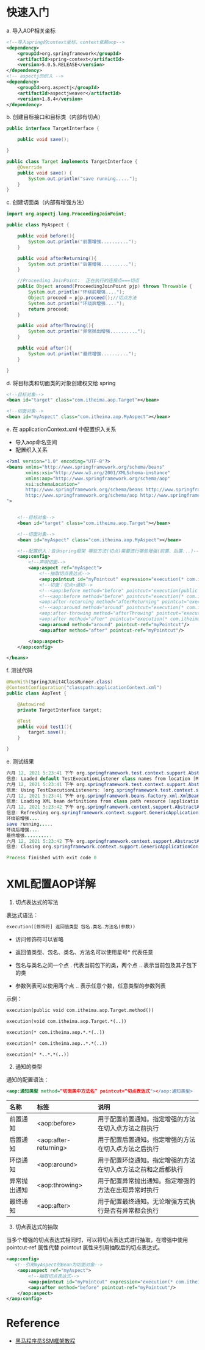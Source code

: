 # 快速入门

a. 导入AOP相关坐标

```xml
<!--导入spring的context坐标，context依赖aop-->
<dependency>
    <groupId>org.springframework</groupId>
    <artifactId>spring-context</artifactId>
    <version>5.0.5.RELEASE</version>
</dependency>
<!-- aspectj的织入 -->
<dependency>
    <groupId>org.aspectj</groupId>
    <artifactId>aspectjweaver</artifactId>
    <version>1.8.4</version>
</dependency>
```

b. 创建目标接口和目标类（内部有切点）

```java
public interface TargetInterface {

    public void save();

}
```

```java
public class Target implements TargetInterface {
    @Override
    public void save() {
        System.out.println("save running.....");
    }
}
```

c. 创建切面类（内部有增强方法）

```java
import org.aspectj.lang.ProceedingJoinPoint;

public class MyAspect {

    public void before(){
        System.out.println("前置增强..........");
    }

    public void afterReturning(){
        System.out.println("后置增强..........");
    }

    //Proceeding JoinPoint:  正在执行的连接点===切点
    public Object around(ProceedingJoinPoint pjp) throws Throwable {
        System.out.println("环绕前增强....");
        Object proceed = pjp.proceed();//切点方法
        System.out.println("环绕后增强....");
        return proceed;
    }

    public void afterThrowing(){
        System.out.println("异常抛出增强..........");
    }

    public void after(){
        System.out.println("最终增强..........");
    }

}
```

d. 将目标类和切面类的对象创建权交给 spring

```xml
<!--目标对象-->
<bean id="target" class="com.itheima.aop.Target"></bean>

<!--切面对象-->
<bean id="myAspect" class="com.itheima.aop.MyAspect"></bean>
```

e. 在 applicationContext.xml 中配置织入关系

- 导入aop命名空间
- 配置织入关系

```xml
<?xml version="1.0" encoding="UTF-8"?>
<beans xmlns="http://www.springframework.org/schema/beans"
       xmlns:xsi="http://www.w3.org/2001/XMLSchema-instance"
       xmlns:aop="http://www.springframework.org/schema/aop"
       xsi:schemaLocation="
       http://www.springframework.org/schema/beans http://www.springframework.org/schema/beans/spring-beans.xsd
       http://www.springframework.org/schema/aop http://www.springframework.org/schema/aop/spring-aop.xsd
">


    <!--目标对象-->
    <bean id="target" class="com.itheima.aop.Target"></bean>

    <!--切面对象-->
    <bean id="myAspect" class="com.itheima.aop.MyAspect"></bean>

    <!--配置织入：告诉spring框架 哪些方法(切点)需要进行哪些增强(前置、后置...)-->
    <aop:config>
        <!--声明切面-->
        <aop:aspect ref="myAspect">
            <!--抽取切点表达式-->
            <aop:pointcut id="myPointcut" expression="execution(* com.itheima.aop.*.*(..))"></aop:pointcut>
            <!--切面：切点+通知-->
            <!--<aop:before method="before" pointcut="execution(public void com.itheima.aop.Target.save())"/>-->
            <!--<aop:before method="before" pointcut="execution(* com.itheima.aop.*.*(..))"/>
            <aop:after-returning method="afterReturning" pointcut="execution(* com.itheima.aop.*.*(..))"/>-->
            <!--<aop:around method="around" pointcut="execution(* com.itheima.aop.*.*(..))"/>
            <aop:after-throwing method="afterThrowing" pointcut="execution(* com.itheima.aop.*.*(..))"/>
            <aop:after method="after" pointcut="execution(* com.itheima.aop.*.*(..))"/>-->
            <aop:around method="around" pointcut-ref="myPointcut"/>
            <aop:after method="after" pointcut-ref="myPointcut"/>

        </aop:aspect>
    </aop:config>

</beans>
```

f. 测试代码

```java
@RunWith(SpringJUnit4ClassRunner.class)
@ContextConfiguration("classpath:applicationContext.xml")
public class AopTest {

    @Autowired
    private TargetInterface target;

    @Test
    public void test1(){
        target.save();
    }

}
```

e. 测试结果

```java
六月 12, 2021 5:23:41 下午 org.springframework.test.context.support.AbstractTestContextBootstrapper getDefaultTestExecutionListenerClassNames
信息: Loaded default TestExecutionListener class names from location [META-INF/spring.factories]: [org.springframework.test.context.web.ServletTestExecutionListener, org.springframework.test.context.support.DirtiesContextBeforeModesTestExecutionListener, org.springframework.test.context.support.DependencyInjectionTestExecutionListener, org.springframework.test.context.support.DirtiesContextTestExecutionListener, org.springframework.test.context.transaction.TransactionalTestExecutionListener, org.springframework.test.context.jdbc.SqlScriptsTestExecutionListener]
六月 12, 2021 5:23:41 下午 org.springframework.test.context.support.AbstractTestContextBootstrapper getTestExecutionListeners
信息: Using TestExecutionListeners: [org.springframework.test.context.support.DirtiesContextBeforeModesTestExecutionListener@7225790e, org.springframework.test.context.support.DependencyInjectionTestExecutionListener@54a097cc, org.springframework.test.context.support.DirtiesContextTestExecutionListener@36f6e879]
六月 12, 2021 5:23:41 下午 org.springframework.beans.factory.xml.XmlBeanDefinitionReader loadBeanDefinitions
信息: Loading XML bean definitions from class path resource [applicationContext.xml]
六月 12, 2021 5:23:42 下午 org.springframework.context.support.AbstractApplicationContext prepareRefresh
信息: Refreshing org.springframework.context.support.GenericApplicationContext@26be92ad: startup date [Sat Jun 12 17:23:42 GMT+08:00 2021]; root of context hierarchy
环绕前增强....
save running.....
环绕后增强....
最终增强..........
六月 12, 2021 5:23:42 下午 org.springframework.context.support.AbstractApplicationContext doClose
信息: Closing org.springframework.context.support.GenericApplicationContext@26be92ad: startup date [Sat Jun 12 17:23:42 GMT+08:00 2021]; root of context hierarchy

Process finished with exit code 0
```

# XML配置AOP详解

1. 切点表达式的写法

表达式语法：

```xml
execution([修饰符] 返回值类型 包名.类名.方法名(参数))
```

- 访问修饰符可以省略

- 返回值类型、包名、类名、方法名可以使用星号* 代表任意

- 包名与类名之间一个点 . 代表当前包下的类，两个点 .. 表示当前包及其子包下的类

- 参数列表可以使用两个点 .. 表示任意个数，任意类型的参数列表

示例：

```xml
execution(public void com.itheima.aop.Target.method()) 

execution(void com.itheima.aop.Target.*(..))

execution(* com.itheima.aop.*.*(..))

execution(* com.itheima.aop..*.*(..))

execution(* *..*.*(..))
```

2. 通知的类型

通知的配置语法：

```xml
<aop:通知类型 method=“切面类中方法名” pointcut=“切点表达式"></aop:通知类型>
```

| **名称**     | **标签**               | **说明**                                                     |
| :----------- | :--------------------- | :----------------------------------------------------------- |
| 前置通知     | \<aop:before>          | 用于配置前置通知。指定增强的方法在切入点方法之前执行         |
| 后置通知     | \<aop:after-returning> | 用于配置后置通知。指定增强的方法在切入点方法之后执行         |
| 环绕通知     | \<aop:around>          | 用于配置环绕通知。指定增强的方法在切入点方法之前和之后都执行 |
| 异常抛出通知 | \<aop:throwing>        | 用于配置异常抛出通知。指定增强的方法在出现异常时执行         |
| 最终通知     | \<aop:after>           | 用于配置最终通知。无论增强方式执行是否有异常都会执行         |

3. 切点表达式的抽取

当多个增强的切点表达式相同时，可以将切点表达式进行抽取，在增强中使用 pointcut-ref 属性代替 pointcut 属性来引用抽取后的切点表达式。

```xml
<aop:config>
   <!--引用myAspect的Bean为切面对象-->
    <aop:aspect ref="myAspect">
        <!--抽取切点表达式-->
        <aop:pointcut id="myPointcut" expression="execution(* com.itheima.aop.*.*(..))"></aop:pointcut>
        <aop:after method="before" pointcut-ref="myPointcut"/>
    </aop:aspect>
</aop:config>
```

# Reference

- [黑马程序员SSM框架教程](https://www.bilibili.com/video/BV1WZ4y1P7Bp?p=129)